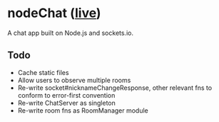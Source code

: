 # nodeChat ([live])

A chat app built on Node.js and sockets.io.

## Todo

* Cache static files
* Allow users to observe multiple rooms
* Re-write socket#nicknameChangeResponse, other relevant fns to conform to error-first convention
* Re-write ChatServer as singleton
* Re-write room fns as RoomManager module

[live]:http://ncathode.herokuapp.com/
